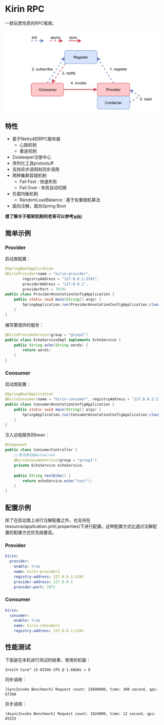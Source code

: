 # Kirin RPC

一款玩票性质的RPC框架。

![1559891532907](assets/1559891532907.png)

## 特性

- 基于Netty4的RPC服务器
  - 心跳机制
  - 重连机制
- Zookeeper注册中心
- 序列化工具protostuff
- 支持异步调用和同步调用
- 两种集群容错机制
  - Fail Fast : 快速失败
  - Fail Over : 失败自动切换
- 负载均衡机制
  - RandomLoadBalance : 基于权重随机算法
- 面向注解，面向Spring Boot

**想了解关于框架机制的老哥可以参考[wiki](https://github.com/nnkwrik/KirinRPC/wiki/%E5%90%AF%E5%8A%A8%E8%BF%87%E7%A8%8B)**

## 简单示例

### Provider

启动类配置：

```java
@SpringBootApplication
@KirinProvider(name = "kirin-provider",
        registryAddress = "127.0.0.1:2181",
        providerAddress = "127.0.0.1",
        providerPort = 7070)
public class ProviderAnnotationConfigApplication {
    public static void main(String[] args) {
        SpringApplication.run(ProviderAnnotationConfigApplication.class, args);
    }
}
```

编写要提供的服务：

```java
@KirinProvideService(group = "group1")
public class EchoServiceImpl implements EchoService {
    public String echo(String words) {
        return words;
    }
}
```

### Consumer

启动类配置：

```java
@SpringBootApplication
@KirinConsumer(name = "kirin-consumer", registryAddress = "127.0.0.1:2181")
public class ConsumerAnnotationConfigApplication {
    public static void main(String[] args) {
        SpringApplication.run(ConsumerAnnotationConfigApplication.class, args);
    }
}
```

注入远程服务的bean：

```java
@Component
public class ConsumerController {
    //用法类似@Autowired
    @KirinConsumeService(group = "group1")
    private EchoService echoService;

    public String testEcho() {
        return echoService.echo("test");
    }
}
```

## 配置示例

除了在启动类上进行注解配置之外，也支持在resource/application.yml(.properties)下进行配置。这种配置方式比通过注解配置的配置方式优先级要高。

### Provider

```yaml
kirin:
  provider:
    enable: true
    name: kirin-provider2
    registry-address: 127.0.0.1:2181
    provider-address: 127.0.0.1
    provider-port: 7071
```

### Consumer

```yaml
kirin:
  consumer:
    enable: true
    name: kirin-consumer2
    registry-address: 127.0.0.1:2181
```

## 性能测试

下面是在本机进行测试的结果，使用的机器：

```
Intel® Core™ i5-8250U CPU @ 1.60GHz × 8
```

同步调用：

```
[SyncInvoke Benchmark] Request count: 25600000, time: 380 second, qps: 67368
```

异步调用：

```
[AsyncInvoke Benchmark] Request count: 1024000, time: 12 second, qps: 85333
```

